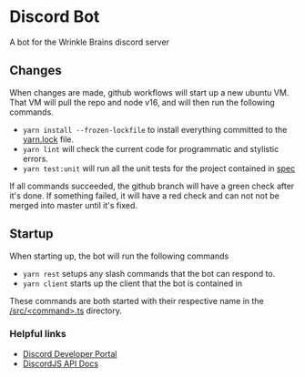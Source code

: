 # Discord Bot

A bot for the Wrinkle Brains discord server

## Changes
When changes are made, github workflows will start up a new ubuntu VM.
That VM will pull the repo and node v16, and will then run the following commands.
- `yarn install --frozen-lockfile` to install everything committed to the [yarn.lock](yarn.lock) file.
- `yarn lint` will check the current code for programmatic and stylistic errors.
- `yarn test:unit` will run all the unit tests for the project contained in [spec](spec/)

If all commands succeeded, the github branch will have a green check after it's done.
If something failed, it will have a red check and can not not be merged into master until it's fixed.

## Startup
When starting up, the bot will run the following commands
- `yarn rest` setups any slash commands that the bot can respond to.
- `yarn client` starts up the client that the bot is contained in

These commands are both started with their respective name in the [/src/\<command>.ts](/src) directory.

### Helpful links
- [Discord Developer Portal](https://discord.com/developers/applications)
- [DiscordJS API Docs](https://discordjs.guide)
